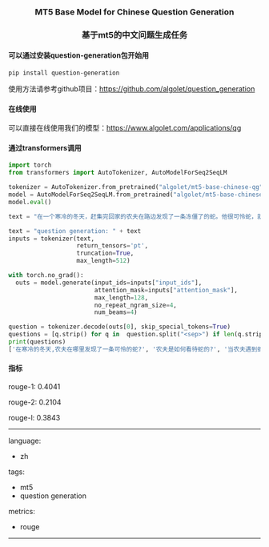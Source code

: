 <h3 align="center">
    <p>MT5 Base Model for Chinese Question Generation</p>
</h3>
<h3 align="center">
    <p>基于mt5的中文问题生成任务</p>
</h3>

#### 可以通过安装question-generation包开始用
```
pip install question-generation
```
使用方法请参考github项目：https://github.com/algolet/question_generation

#### 在线使用
可以直接在线使用我们的模型：https://www.algolet.com/applications/qg

#### 通过transformers调用
``` python
import torch
from transformers import AutoTokenizer, AutoModelForSeq2SeqLM

tokenizer = AutoTokenizer.from_pretrained("algolet/mt5-base-chinese-qg")
model = AutoModelForSeq2SeqLM.from_pretrained("algolet/mt5-base-chinese-qg")
model.eval()

text = "在一个寒冷的冬天，赶集完回家的农夫在路边发现了一条冻僵了的蛇。他很可怜蛇，就把它放在怀里。当他身上的热气把蛇温暖以后，蛇很快苏醒了，露出了残忍的本性，给了农夫致命的伤害——咬了农夫一口。农夫临死之前说：“我竟然救了一条可怜的毒蛇，就应该受到这种报应啊！”"

text = "question generation: " + text
inputs = tokenizer(text,
                   return_tensors='pt',
                   truncation=True,
                   max_length=512)

with torch.no_grad():
  outs = model.generate(input_ids=inputs["input_ids"],
                        attention_mask=inputs["attention_mask"],
                        max_length=128,
                        no_repeat_ngram_size=4,
                        num_beams=4)

question = tokenizer.decode(outs[0], skip_special_tokens=True) 
questions = [q.strip() for q in  question.split("<sep>") if len(q.strip()) > 0]
print(questions)
['在寒冷的冬天,农夫在哪里发现了一条可怜的蛇?', '农夫是如何看待蛇的?', '当农夫遇到蛇时,他做了什么?'] 
``` 

#### 指标
rouge-1: 0.4041

rouge-2: 0.2104

rouge-l: 0.3843

---
language: 
  - zh
  
tags:
- mt5
- question generation

metrics:
- rouge
---